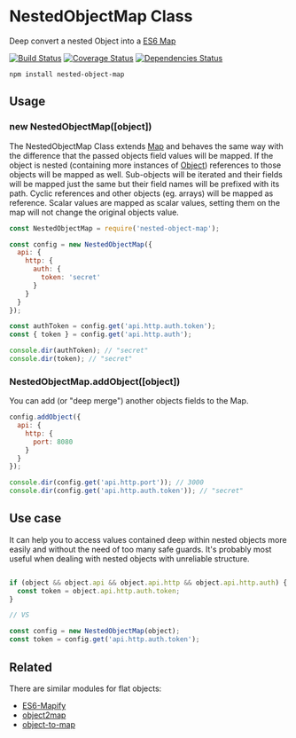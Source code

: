 # NestedObjectMap Class
Deep convert a nested Object into a [ES6 Map](https://developer.mozilla.org/en-US/docs/Web/JavaScript/Reference/Global_Objects/Map)

[![Build Status](https://travis-ci.org/patrickd-/nestedobjectmap.node.svg?branch=master)](https://travis-ci.org/patrickd-/nestedobjectmap.node) [![Coverage Status](https://coveralls.io/repos/github/patrickd-/nestedobjectmap.node/badge.svg)](https://coveralls.io/github/patrickd-/nestedobjectmap.node) [![Dependencies Status](https://david-dm.org/patrickd-/nestedobjectmap.node.svg)](https://david-dm.org/patrickd-/nestedobjectmap.node)

```
npm install nested-object-map
```

## Usage

### new NestedObjectMap([object])

The NestedObjectMap Class extends [Map](https://developer.mozilla.org/en-US/docs/Web/JavaScript/Reference/Global_Objects/Map) and behaves the same way with the difference that the passed objects field values will be mapped. If the object is nested (containing more instances of [Object](https://developer.mozilla.org/en-US/docs/Web/JavaScript/Reference/Global_Objects/Object)) references to those objects will be mapped as well. Sub-objects will be iterated and their fields will be mapped just the same but their field names will be prefixed with its path. Cyclic references and other objects (eg. arrays) will be mapped as reference. Scalar values are mapped as scalar values, setting them on the map will not change the original objects value.

```javascript
const NestedObjectMap = require('nested-object-map');

const config = new NestedObjectMap({
  api: {
    http: {
      auth: {
        token: 'secret'
      }
    }
  }
});

const authToken = config.get('api.http.auth.token');
const { token } = config.get('api.http.auth');

console.dir(authToken); // "secret"
console.dir(token); // "secret"
```

### NestedObjectMap.addObject([object])

You can add (or "deep merge") another objects fields to the Map.

```javascript
config.addObject({
  api: {
    http: {
      port: 8080
    }
  }
});

console.dir(config.get('api.http.port')); // 3000
console.dir(config.get('api.http.auth.token')); // "secret"
```

## Use case

It can help you to access values contained deep within nested objects more easily and without the need of too many safe guards. It's probably most useful when dealing with nested objects with unreliable structure.

```javascript

if (object && object.api && object.api.http && object.api.http.auth) {
  const token = object.api.http.auth.token;
}

// VS

const config = new NestedObjectMap(object);
const token = config.get('api.http.auth.token');

```

## Related

There are similar modules for flat objects:

- [ES6-Mapify](https://github.com/jlipps/mapify)
- [object2map](https://github.com/christophehurpeau/object2map)
- [object-to-map](https://github.com/vadimdemedes/object-to-map)
